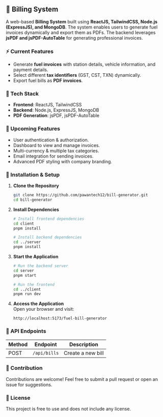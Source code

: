 ## 🚀 Billing System  

A web-based **Billing System** built using **ReactJS, TailwindCSS, Node.js (ExpressJS), and MongoDB**. The system enables users to generate fuel invoices dynamically and export them as PDFs. The backend leverages **jsPDF and jsPDF-AutoTable** for generating professional invoices.  

### ⚡ Current Features  
- Generate **fuel invoices** with station details, vehicle information, and payment details.  
- Select different **tax identifiers** (GST, CST, TXN) dynamically.  
- Export fuel bills as **PDF invoices**.  

### 🔧 Tech Stack  
- **Frontend**: ReactJS, TailwindCSS  
- **Backend**: Node.js, ExpressJS, MongoDB  
- **PDF Generation**: jsPDF, jsPDF-AutoTable  

### 📌 Upcoming Features
- User authentication & authorization.  
- Dashboard to view and manage invoices.  
- Multi-currency & multiple tax categories.  
- Email integration for sending invoices.  
- Advanced PDF styling with company branding.  

### 📂 Installation & Setup  

1. **Clone the Repository**  
   ```sh
   git clone https://github.com/pawantech12/bill-generator.git
   cd bill-generator
   ```

2. **Install Dependencies**  
   ```sh
   # Install frontend dependencies
   cd client
   pnpm install

   # Install backend dependencies
   cd ../server
   pnpm install
   ```

3. **Start the Application**  
   ```sh
   # Run the backend server
   cd server
   pnpm start

   # Run the frontend
   cd ../client
   pnpm run dev
   ```

4. **Access the Application**  
   Open your browser and visit:  
   ```
   http://localhost:5173/fuel-bill-generator
   ```

### 📜 API Endpoints  

| Method | Endpoint       | Description               |
|--------|--------------|---------------------------|
| POST   | `/api/bills` | Create a new bill         |

### 📌 Contribution  
Contributions are welcome! Feel free to submit a pull request or open an issue for suggestions.  

### 📜 License  
This project is free to use and does not include any license.
